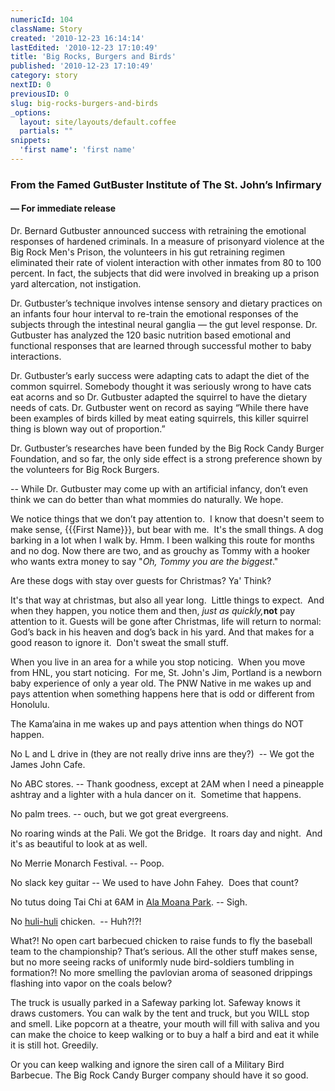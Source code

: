 ```yaml
---
numericId: 104
className: Story
created: '2010-12-23 16:14:14'
lastEdited: '2010-12-23 17:10:49'
title: 'Big Rocks, Burgers and Birds'
published: '2010-12-23 17:10:49'
category: story
nextID: 0
previousID: 0
slug: big-rocks-burgers-and-birds
_options:
  layout: site/layouts/default.coffee
  partials: ""
snippets:
  'first name': 'first name'
---
```

### From the Famed GutBuster Institute of The St. John&rsquo;s Infirmary

#### &mdash;&nbsp;For immediate release

  
Dr. Bernard Gutbuster announced success with retraining the emotional responses of hardened criminals. In a measure of prisonyard violence at the Big Rock Men's Prison, the volunteers in his gut retraining regimen eliminated their rate of violent interaction with other inmates from 80 to 100 percent. In fact, the subjects that did were involved in breaking up a prison yard altercation, not instigation.

Dr. Gutbuster&rsquo;s technique involves intense sensory and dietary practices on an infants four hour interval to re-train the emotional responses of the subjects through the intestinal neural ganglia &mdash; the gut level response. Dr. Gutbuster has analyzed the 120 basic nutrition based emotional and functional responses that are learned through successful mother to baby interactions.

Dr. Gutbuster&rsquo;s early success were adapting cats to adapt the diet of the common squirrel. Somebody thought it was seriously wrong to have cats eat acorns and so Dr. Gutbuster adapted the squirrel to have the dietary needs of cats. Dr. Gutbuster went on record as saying &ldquo;While there have been examples of birds killed by meat eating squirrels, this killer squirrel thing is blown way out of proportion.&rdquo;

Dr. Gutbuster&rsquo;s researches have been funded by the Big Rock Candy Burger Foundation, and so far, the only side effect is a strong preference shown by the volunteers for Big Rock Burgers.

-- While Dr. Gutbuster may come up with an artificial infancy, don&rsquo;t even think we can do better than what mommies do naturally. We hope.

We notice things that we don&rsquo;t pay attention to. &nbsp;I know that doesn't seem to make sense, {{{First Name}}}, but bear with me. &nbsp;It's the small things. A dog barking in a lot when I walk by. Hmm. I been walking this route for months and no dog. Now there are two, and as grouchy as Tommy with a hooker who wants extra money to say &quot;_Oh, Tommy you are the biggest_.&quot;

Are these dogs with stay over guests for Christmas? Ya' Think?

It's that way at christmas, but also all year long. &nbsp;Little things to expect. &nbsp;And when they happen, you notice them and then, _just as quickly,_**not** pay attention to it. Guests will be gone after Christmas, life will return to normal: God&rsquo;s back in his heaven and dog&rsquo;s back in his yard. And that makes for a good reason to ignore it. &nbsp;Don't sweat the small stuff.

When you live in an area for a while you stop noticing. &nbsp;When you move from HNL, you start noticing. &nbsp;For me, St. John's Jim, Portland is a newborn baby experience of only a year old. The PNW Native in me wakes up and pays attention when something happens here that is odd or different from Honolulu.

The Kama&rsquo;aina in me wakes up and pays attention when things do NOT happen.

No L and L drive in (they are not really drive inns are they?) &nbsp;-- We got the James John Cafe.

No ABC stores. -- Thank goodness, except at 2AM when I need a pineapple ashtray and a lighter with a hula dancer on it. &nbsp;Sometime that happens.

No palm trees. -- ouch, but we got great evergreens.

No roaring winds at the Pali. We got the Bridge. &nbsp;It roars day and night. &nbsp;And it's as beautiful to look at as well.

No Merrie Monarch Festival. -- Poop.

No slack key guitar -- We used to have John Fahey. &nbsp;Does that count?

No tutus doing Tai Chi at 6AM in [Ala Moana Park][0]. -- Sigh.

No [huli-huli][1] chicken. &nbsp;-- Huh?!?!

What?! No open cart barbecued chicken to raise funds to fly the baseball team to the championship? That&rsquo;s serious. All the other stuff makes sense, but no more seeing racks of uniformly nude bird-soldiers tumbling in formation?! No more smelling the pavlovian aroma of seasoned drippings flashing into vapor on the coals below?

The truck is usually parked in a Safeway parking lot. Safeway knows it draws customers. You can walk by the tent and truck, but you WILL stop and smell. Like popcorn at a theatre, your mouth will fill with saliva and you can make the choice to keep walking or to buy a half a bird and eat it while it is still hot. Greedily.

Or you can keep walking and ignore the siren call of a Military Bird Barbecue. The Big Rock Candy Burger company should have it so good.&nbsp;

[0]: http://www.yelp.com/biz/ala-moana-beach-park-honolulu
[1]: http://www.hawaiiforvisitors.com/recipes/huli-huli-chicken.htm